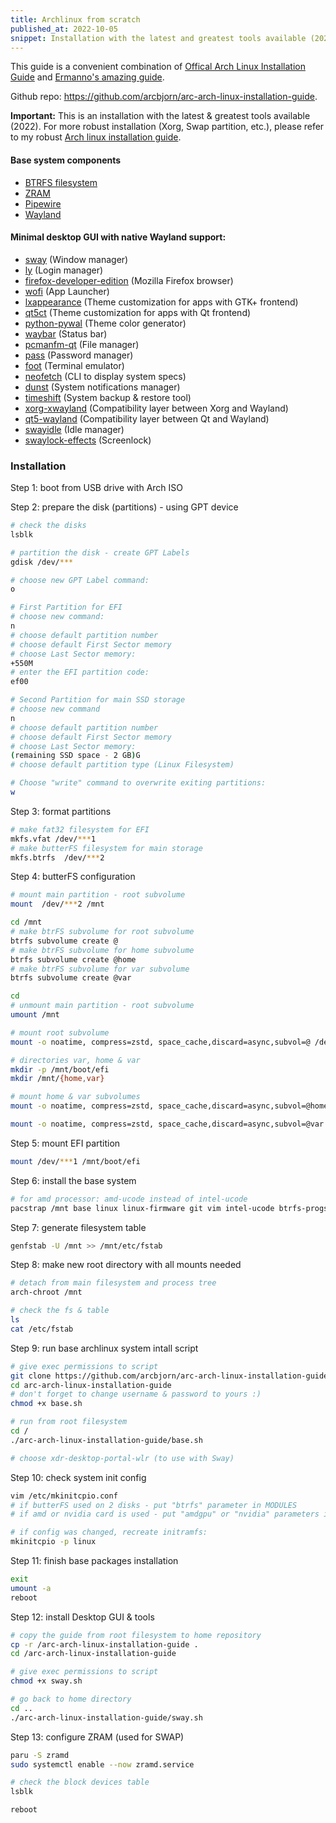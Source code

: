 ```yaml
---
title: Archlinux from scratch
published_at: 2022-10-05
snippet: Installation with the latest and greatest tools available (2022)
---
```


This guide is a convenient combination of
[Offical Arch Linux Installation Guide](https://wiki.archlinux.org/title/Installation_guide)
and [Ermanno's amazing guide](https://gitlab.com/eflinux/arch-basic).

Github repo: https://github.com/arcbjorn/arc-arch-linux-installation-guide.

**Important:** This is an installation with the latest & greatest tools
available (2022). For more robust installation (Xorg, Swap partition, etc.),
please refer to my robust
[Arch linux installation guide](https://github.com/arcbjorn/arc-robust-arch-linux-installation-guide).

#### Base system components

- [BTRFS filesystem](https://btrfs.wiki.kernel.org/index.php/Main_Page)
- [ZRAM](https://en.wikipedia.org/wiki/Zram)
- [Pipewire](https://pipewire.org/)
- [Wayland](https://wayland.freedesktop.org/)

#### Minimal desktop GUI with native Wayland support:

- [sway](https://github.com/swaywm/sway) (Window manager)
- [ly](https://github.com/nullgemm/ly) (Login manager)
- [firefox-developer-edition](https://www.mozilla.org/en-US/firefox/developer/)
  (Mozilla Firefox browser)
- [wofi](https://hg.sr.ht/~scoopta/wofi) (App Launcher)
- [lxappearance](https://archlinux.org/packages/community/x86_64/lxappearance/)
  (Theme customization for apps with GTK+ frontend)
- [qt5ct](https://sourceforge.net/projects/qt5ct/) (Theme customization for apps
  with Qt frontend)
- [python-pywal](https://github.com/dylanaraps/pywal) (Theme color generator)
- [waybar](https://github.com/Alexays/Waybar) (Status bar)
- [pcmanfm-qt](https://github.com/lxqt/pcmanfm-qt) (File manager)
- [pass](https://www.passwordstore.org/) (Password manager)
- [foot](https://codeberg.org/dnkl/foot) (Terminal emulator)
- [neofetch](https://github.com/dylanaraps/neofetch) (CLI to display system
  specs)
- [dunst](https://github.com/dunst-project/dunst) (System notifications manager)
- [timeshift](https://github.com/teejee2008/timeshift) (System backup & restore
  tool)
- [xorg-xwayland](https://wayland.freedesktop.org/xserver.html) (Compatibility
  layer between Xorg and Wayland)
- [qt5-wayland](https://wiki.qt.io/QtWayland) (Compatibility layer between Qt
  and Wayland)
- [swayidle](https://github.com/swaywm/swayidle) (Idle manager)
- [swaylock-effects](https://github.com/mortie/swaylock-effects) (Screenlock)

### Installation

Step 1: boot from USB drive with Arch ISO

Step 2: prepare the disk (partitions) - using GPT device

```bash
# check the disks
lsblk

# partition the disk - create GPT Labels
gdisk /dev/***

# choose new GPT Label command:
o

# First Partition for EFI
# choose new command:
n
# choose default partition number
# choose default First Sector memory
# choose Last Sector memory:
+550M
# enter the EFI partition code:
ef00

# Second Partition for main SSD storage
# choose new command
n
# choose default partition number
# choose default First Sector memory
# choose Last Sector memory:
(remaining SSD space - 2 GB)G
# choose default partition type (Linux Filesystem)

# Choose "write" command to overwrite exiting partitions:
w
```

Step 3: format partitions

```bash
# make fat32 filesystem for EFI
mkfs.vfat /dev/***1
# make butterFS filesystem for main storage
mkfs.btrfs  /dev/***2
```

Step 4: butterFS configuration

```bash
# mount main partition - root subvolume
mount  /dev/***2 /mnt

cd /mnt
# make btrFS subvolume for root subvolume
btrfs subvolume create @
# make btrFS subvolume for home subvolume
btrfs subvolume create @home
# make btrFS subvolume for var subvolume
btrfs subvolume create @var

cd
# unmount main partition - root subvolume
umount /mnt

# mount root subvolume
mount -o noatime, compress=zstd, space_cache,discard=async,subvol=@ /dev/***2 /mnt

# directories var, home & var
mkdir -p /mnt/boot/efi
mkdir /mnt/{home,var}

# mount home & var subvolumes
mount -o noatime, compress=zstd, space_cache,discard=async,subvol=@home /dev/***2 /mnt/home

mount -o noatime, compress=zstd, space_cache,discard=async,subvol=@var /dev/***2 /mnt/var
```

Step 5: mount EFI partition

```bash
mount /dev/***1 /mnt/boot/efi
```

Step 6: install the base system

```bash
# for amd processor: amd-ucode instead of intel-ucode
pacstrap /mnt base linux linux-firmware git vim intel-ucode btrfs-progs
```

Step 7: generate filesystem table

```bash
genfstab -U /mnt >> /mnt/etc/fstab
```

Step 8: make new root directory with all mounts needed

```bash
# detach from main filesystem and process tree
arch-chroot /mnt

# check the fs & table
ls
cat /etc/fstab
```

Step 9: run base archlinux system intall script

```bash
# give exec permissions to script
git clone https://github.com/arcbjorn/arc-arch-linux-installation-guide
cd arc-arch-linux-installation-guide
# don't forget to change username & password to yours :)
chmod +x base.sh

# run from root filesystem
cd /
./arc-arch-linux-installation-guide/base.sh

# choose xdr-desktop-portal-wlr (to use with Sway)
```

Step 10: check system init config

```bash
vim /etc/mkinitcpio.conf
# if butterFS used on 2 disks - put "btrfs" parameter in MODULES
# if amd or nvidia card is used - put "amdgpu" or "nvidia" parameters in MODULES accordingly

# if config was changed, recreate initramfs:
mkinitcpio -p linux
```

Step 11: finish base packages installation

```bash
exit
umount -a
reboot
```

Step 12: install Desktop GUI & tools

```bash
# copy the guide from root filesystem to home repository
cp -r /arc-arch-linux-installation-guide .
cd /arc-arch-linux-installation-guide

# give exec permissions to script
chmod +x sway.sh

# go back to home directory
cd ..
./arc-arch-linux-installation-guide/sway.sh
```

Step 13: configure ZRAM (used for SWAP)

```bash
paru -S zramd
sudo systemctl enable --now zramd.service

# check the block devices table
lsblk

reboot
```
